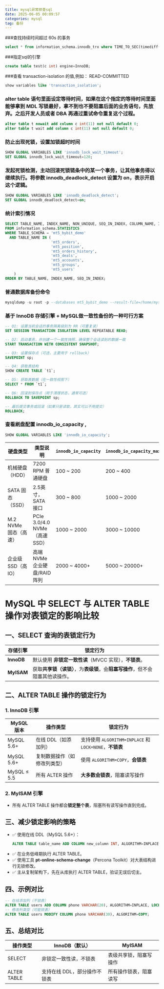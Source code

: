 ```yaml
---
title: mysql异常排查sql
date: 2025-06-05 00:09:57
categories: mysql
tag: 备份
---
```


###查找持续时间超过 60s 的事务
```sql
select * from information_schema.innodb_trx where TIME_TO_SEC(timediff(now(),trx_started))>60
```
###指定sql的引擎
```sql
create table test(c int) engine=InnoDB;
```
###查看 transaction-isolation 的值,例如： READ-COMMITTED
```sql
show variables like 'transaction_isolation';
```
### alter table 语句里面设定等待时间，如果在这个指定的等待时间里面能够拿到 MDL 写锁最好，拿不到也不要阻塞后面的业务语句，先放弃。之后开发人员或者 DBA 再通过重试命令重复这个过程。
```sql
alter table t nowait add column c int(11) not null default 0;
alter table t wait add column c int(11) not null default 0;

```
### 防止出现死锁，设置加锁超时时间
```sql
SHOW GLOBAL VARIABLES LIKE 'innodb_lock_wait_timeout';
SET GLOBAL innodb_lock_wait_timeout=120;
```
### 发起死锁检测，主动回滚死锁链条中的某一个事务，让其他事务得以继续执行。将参数 innodb_deadlock_detect 设置为 on，表示开启这个逻辑。
```sql
SHOW GLOBAL VARIABLES LIKE 'innodb_deadlock_detect';
SET GLOBAL innodb_deadlock_detect=on;
```

### 统计索引情况
```sql
SELECT TABLE_NAME, INDEX_NAME, NON_UNIQUE, SEQ_IN_INDEX, COLUMN_NAME, INDEX_TYPE
FROM information_schema.STATISTICS
WHERE TABLE_SCHEMA = 'mt5_bybit_demo'
  AND TABLE_NAME IN (
                     'mt5_orders',
                     'mt5_position',
                     'mt5_orders_history',
                     'mt5_deals',
                     'mt5_accounts',
                     'mt5_groups',
                     'mt5_users'
    )
ORDER BY TABLE_NAME, INDEX_NAME, SEQ_IN_INDEX;

```
### 普通数据库备份命令
```sql
mysqldump -u root -p --databases mt5_bybit_demo --result-file=/home/mysql_backup/mt5_bybit_demo.sql
```
### 基于 InnoDB 存储引擎 + MySQL做一致性备份的一种可行方案
```sql
-- Q1: 设置当前会话的事务隔离级别为 RR（可重复读）
SET SESSION TRANSACTION ISOLATION LEVEL REPEATABLE READ;

-- Q2: 启动事务，并创建一个一致性快照，确保整个会话读到的数据一致
START TRANSACTION WITH CONSISTENT SNAPSHOT;

-- Q3: 设置保存点（可选，主要用于 rollback）
SAVEPOINT sp;

-- Q4: 获取表结构
SHOW CREATE TABLE `t1`;

-- Q5: 获取表数据（在一致性视图下）
SELECT * FROM `t1`;

-- Q6: 回滚到保存点（用于清理状态，通常可选）
ROLLBACK TO SAVEPOINT sp;

-- 最后提交事务或回滚（如果只是读取，其实可以不用提交）
ROLLBACK;
```
### 查看刷盘配置 innodb_io_capacity ,
```sql
SHOW GLOBAL VARIABLES LIKE 'innodb_io_capacity';
```
| 硬盘类型            | 类型说明                      | `innodb_io_capacity` | `innodb_io_capacity_max` |
| --------------- | ------------------------- | -------------------- | ------------------------ |
| 机械硬盘（HDD）       | 7200 RPM 普通硬盘             | 100 \~ 200           | 200 \~ 400               |
| SATA 固态（SSD）    | 2.5英寸，SATA 接口             | 300 \~ 800           | 1000 \~ 2000             |
| M.2 NVMe 固态（高速） | PCIe 3.0/4.0 NVMe（高速 SSD） | 1000 \~ 2000         | 3000 \~ 10000            |
| 企业级 SSD（高IO）    | 高端 NVMe 企业硬盘/RAID阵列       | 2000 \~ 4000+        | 5000 \~ 20000+           |



# MySQL 中 SELECT 与 ALTER TABLE 操作对表锁定的影响比较
## 一、SELECT 查询的表锁定行为
| 存储引擎       | 锁定行为                                          |
| ---------- | --------------------------------------------- |
| **InnoDB** | 默认使用 **非锁定一致性读**（MVCC 实现），**不锁表**。            |
| **MyISAM** | 获取**共享锁（读锁）**，为**表级锁**，会**阻塞写操作**，但不会阻塞其他读操作。 |
## 二、ALTER TABLE 操作的锁定行为
### 1. InnoDB 引擎
| MySQL 版本    | 操作类型           | 锁定行为                                           |
| ----------- | -------------- | ---------------------------------------------- |
| MySQL 5.6+  | 在线 DDL（如添加列）   | 支持使用 `ALGORITHM=INPLACE` 和 `LOCK=NONE`，**不锁表** |
| MySQL 5.6+  | 复制数据操作（如修改列类型） | 使用 `ALGORITHM=COPY`，**会锁表**                    |
| MySQL ≤ 5.5 | 所有 ALTER 操作    | **大多数会锁表**，阻塞读写操作                              |
### 2. MyISAM 引擎
* 所有 ALTER TABLE 操作都会**锁定整个表**，阻塞所有读写操作直到完成。
## 三、减少锁定影响的策略
* ✅ 使用在线 DDL（MySQL 5.6+）：
  ```sql
  ALTER TABLE table_name ADD COLUMN new_column INT, ALGORITHM=INPLACE, LOCK=NONE;
  ```
* ✅ 在业务低峰期执行 ALTER TABLE。
* ✅ 使用工具 **pt-online-schema-change**（Percona Toolkit）对大表结构进行无锁修改。
* ✅ 主从复制架构下，先在从库执行 ALTER TABLE，验证无误后切主。
## 四、示例对比
```sql
-- 在线添加列（不锁表）
ALTER TABLE users ADD COLUMN phone VARCHAR(20), ALGORITHM=INPLACE, LOCK=NONE;
-- 修改列类型（可能锁表）
ALTER TABLE users MODIFY COLUMN phone VARCHAR(30), ALGORITHM=COPY;
```
## 五、总结对比
| 操作类型        | InnoDB（默认）       | MyISAM      |
| ----------- | ---------------- | ----------- |
| SELECT      | 非锁定一致性读，不锁表      | 表级共享锁，阻塞写操作 |
| ALTER TABLE | 支持在线 DDL，部分操作不锁表 | 所有操作锁表，阻塞读写 |
